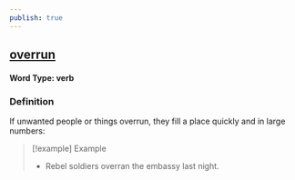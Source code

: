 ```yaml
---
publish: true
---
```

## [overrun](https://dictionary.cambridge.org/dictionary/english/overrun)

#### Word Type: verb
### Definition
If unwanted people or things overrun, they fill a place quickly and in large numbers:

>[!example] Example
> - Rebel soldiers overran the embassy last night.
